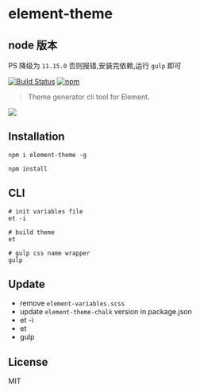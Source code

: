 # element-theme

## node 版本
PS 降级为 `11.15.0` 否则报错,安装完依赖,运行 `gulp`  即可


[![Build Status](https://travis-ci.org/ElementUI/element-theme.svg?branch=master)](https://travis-ci.org/ElementUI/element-theme)
[![npm](https://img.shields.io/npm/v/element-theme.svg)](https://www.npmjs.com/package/element-theme)

> Theme generator cli tool for Element.

![](./media/element.gif)

## Installation
```shell
npm i element-theme -g

npm install
```


## CLI
```shell
# init variables file
et -i

# build theme
et

# gulp css name wrapper
gulp

```

## Update
- remove `element-variables.scss`
- update `element-theme-chalk` version in package.json
- et -i
- et
- gulp

## License
MIT
